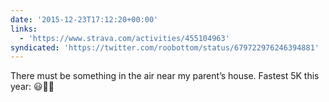 ```yaml
---
date: '2015-12-23T17:12:20+00:00'
links:
  - 'https://www.strava.com/activities/455104963'
syndicated: 'https://twitter.com/roobottom/status/679722976246394881'
---
```

There must be something in the air near my parent’s house. Fastest 5K this year:  😃🏃🏼
